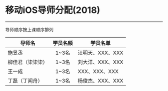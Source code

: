 # 移动iOS导师分配(2018)
- - - -

导师顺序按上课顺序排列

| 导师名  | 学员名额 | 学员名单            |
| ---- | :--: | --------------- |
| 施昱丞  | 1~3名 | 汪明天、XXX、XXX |
| 柳佳君（柒柒柒） | 1~3名 | 刘大洋、XXX、XXX |
| 王一成   | 1~3名 | XXX、XXX、XXX |
| 丁磊（丁闻舟） | 1~3名 | 杨俊杰、XXX、XXX |
